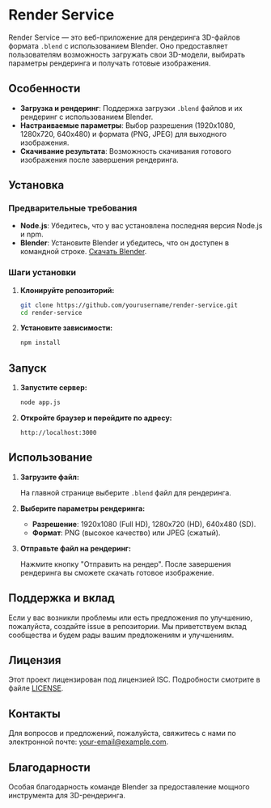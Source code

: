 # Render Service

Render Service — это веб-приложение для рендеринга 3D-файлов формата `.blend` с использованием Blender. Оно предоставляет пользователям возможность загружать свои 3D-модели, выбирать параметры рендеринга и получать готовые изображения.

## Особенности

- **Загрузка и рендеринг**: Поддержка загрузки `.blend` файлов и их рендеринг с использованием Blender.
- **Настраиваемые параметры**: Выбор разрешения (1920x1080, 1280x720, 640x480) и формата (PNG, JPEG) для выходного изображения.
- **Скачивание результата**: Возможность скачивания готового изображения после завершения рендеринга.

## Установка

### Предварительные требования

- **Node.js**: Убедитесь, что у вас установлена последняя версия Node.js и npm.
- **Blender**: Установите Blender и убедитесь, что он доступен в командной строке. [Скачать Blender](https://www.blender.org/download/).

### Шаги установки

1. **Клонируйте репозиторий:**

   ```bash
   git clone https://github.com/yourusername/render-service.git
   cd render-service
   ```

2. **Установите зависимости:**

   ```bash
   npm install
   ```

## Запуск

1. **Запустите сервер:**

   ```bash
   node app.js
   ```

2. **Откройте браузер и перейдите по адресу:**

   ```
   http://localhost:3000
   ```

## Использование

1. **Загрузите файл:**

   На главной странице выберите `.blend` файл для рендеринга.

2. **Выберите параметры рендеринга:**

   - **Разрешение**: 1920x1080 (Full HD), 1280x720 (HD), 640x480 (SD).
   - **Формат**: PNG (высокое качество) или JPEG (сжатый).

3. **Отправьте файл на рендеринг:**

   Нажмите кнопку "Отправить на рендер". После завершения рендеринга вы сможете скачать готовое изображение.

## Поддержка и вклад

Если у вас возникли проблемы или есть предложения по улучшению, пожалуйста, создайте issue в репозитории. Мы приветствуем вклад сообщества и будем рады вашим предложениям и улучшениям.

## Лицензия

Этот проект лицензирован под лицензией ISC. Подробности смотрите в файле [LICENSE](LICENSE).

## Контакты

Для вопросов и предложений, пожалуйста, свяжитесь с нами по электронной почте: [your-email@example.com](mailto:your-email@example.com).

## Благодарности

Особая благодарность команде Blender за предоставление мощного инструмента для 3D-рендеринга.